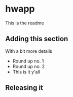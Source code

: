 # hwapp
This is the readme

## Adding this section
With a bit more details

- Round up no. 1
- Round up no. 2
- This is it y'all

## Releasing it

